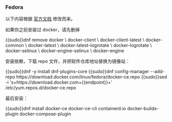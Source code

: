 ### Fedora

以下内容根据 [官方文档](https://docs.docker.com/engine/install/fedora/) 修改而来。

如果你之前安装过 docker，请先删掉

<tmpl z-lang="bash">
{{sudo}}dnf remove docker \
                  docker-client \
                  docker-client-latest \
                  docker-common \
                  docker-latest \
                  docker-latest-logrotate \
                  docker-logrotate \
                  docker-selinux \
                  docker-engine-selinux \
                  docker-engine
</tmpl>

安装依赖，下载 repo 文件，并把软件仓库地址替换为镜像站：

<tmpl z-lang="bash">
{{sudo}}dnf -y install dnf-plugins-core
{{sudo}}dnf config-manager --add-repo https://download.docker.com/linux/fedora/docker-ce.repo
{{sudo}}sed -i 's+https://download.docker.com+{{endpoint}}+' /etc/yum.repos.d/docker-ce.repo
</tmpl>

最后安装：

<tmpl z-lang="bash">
{{sudo}}dnf install docker-ce docker-ce-cli containerd.io docker-buildx-plugin docker-compose-plugin
</tmpl>
